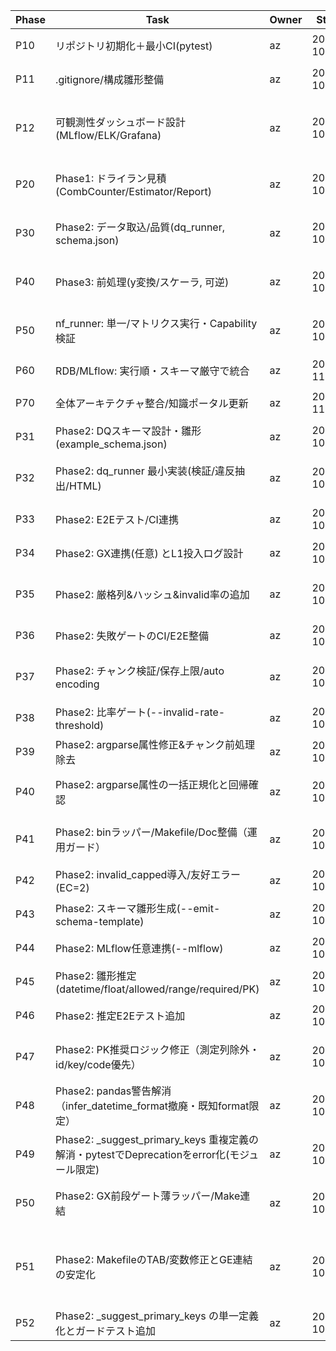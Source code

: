 | Phase | Task | Owner | Start | End | Status | Risk | NextAction |
|---|---|---|---|---|---:|---|---|
| P10 | リポジトリ初期化＋最小CI(pytest) | az | 2025-10-25 | 2025-10-25 | 20 | 依存未固定 | requirements定義を追加 |
| P11 | .gitignore/構成雛形整備 | az | 2025-10-25 | 2025-10-26 | 10 | 不要物混入 | 生成物パスを棚卸し |
| P12 | 可観測性ダッシュボード設計(MLflow/ELK/Grafana) | az | 2025-10-25 | 2025-10-27 | 30 | メトリクス選定未確定 | サンプル板をcommit |
| P20 | Phase1: ドライラン見積(CombCounter/Estimator/Report) | az | 2025-10-26 | 2025-10-30 | 10 | 過去runs不足 | ダミーデータで推定検証 |
| P30 | Phase2: データ取込/品質(dq_runner, schema.json) | az | 2025-10-27 | 2025-11-01 | 0 | スキーマ未合意 | schemaドラフト提出 |
| P40 | Phase3: 前処理(y変換/スケーラ, 可逆) | az | 2025-10-29 | 2025-11-03 | 0 | 逆変換仕様抜け | y_transform設計レビュー |
| P50 | nf_runner: 単一/マトリクス実行・Capability検証 | az | 2025-10-30 | 2025-11-08 | 0 | 無効組合せが多い | capability表初版コミット |
| P60 | RDB/MLflow: 実行順・スキーマ厳守で統合 | az | 2025-11-02 | 2025-11-10 | 0 | PK/UK競合 | DDL/UPSERT方針確定 |
| P70 | 全体アーキテクチャ整合/知識ポータル更新 | az | 2025-11-05 | 2025-11-12 | 0 | 所管分散 | 責務とIFを明文化 |
| P31 | Phase2: DQスキーマ設計・雛形(example_schema.json) | az | 2025-10-25 | 2025-10-26 | 80 | ルール不足 | 現場ルールを追加 |
| P32 | Phase2: dq_runner 最小実装(検証/違反抽出/HTML) | az | 2025-10-25 | 2025-10-26 | 70 | プロファイル重い | minimal=Trueで軽量化 |
| P33 | Phase2: E2Eテスト/CI連携 | az | 2025-10-25 | 2025-10-26 | 50 | 依存不整合 | 依存をpin |
| P34 | Phase2: GX連携(任意) とL1投入ログ設計 | az | 2025-10-26 | 2025-10-28 | 0 | ルール設計 | checkpoints定義 |
| P35 | Phase2: 厳格列&ハッシュ&invalid率の追加 | az | 2025-10-25 | 2025-10-25 | 100 | 追加要件の変動 | 運用ルールに合わせ微調整 |
| P36 | Phase2: 失敗ゲートのCI/E2E整備 | az | 2025-10-25 | 2025-10-25 | 100 | 環境差分 | OS依存の吸収 |
| P37 | Phase2: チャンク検証/保存上限/auto encoding | az | 2025-10-25 | 2025-10-25 | 100 | 大規模CSVの偏り | 本番サイズで再検証 |
| P38 | Phase2: 比率ゲート(--invalid-rate-threshold) | az | 2025-10-25 | 2025-10-25 | 100 | 閾値調整 | データ特性で最適化 |
| P39 | Phase2: argparse属性修正&チャンク前処理除去 | az | 2025-10-25 | 2025-10-25 | 100 | 再発の恐れ | 回帰テストを常設 |
| P40 | Phase2: argparse属性の一括正規化と回帰確認 | az | 2025-10-25 | 2025-10-25 | 100 | 類似typo再発 | Lint/CIで検出強化 |
| P41 | Phase2: binラッパー/Makefile/Doc整備（運用ガード） | az | 2025-10-25 | 2025-10-25 | 100 | コマンド誤用 | binで必須引数/存在チェック |
| P42 | Phase2: invalid_capped導入/友好エラー(EC=2) | az | 2025-10-25 | 2025-10-25 | 100 | 仕様周知不足 | ドキュメント追補 |
| P43 | Phase2: スキーマ雛形生成(--emit-schema-template) | az | 2025-10-25 | 2025-10-25 | 100 | 推定誤差 | 手修正前提で案内 |
| P44 | Phase2: MLflow任意連携(--mlflow) | az | 2025-10-25 | 2025-10-25 | 100 | 環境依存 | 失敗はnon-fatal |
| P45 | Phase2: 雛形推定(datetime/float/allowed/range/required/PK) | az | 2025-10-25 | 2025-10-25 | 100 | 推定過剰 | 閾値/rows調整 |
| P46 | Phase2: 推定E2Eテスト追加 | az | 2025-10-25 | 2025-10-25 | 100 | データ偏り | サンプル増で安定化 |
| P47 | Phase2: PK推奨ロジック修正（測定列除外・id/key/code優先） | az | 2025-10-25 | 2025-10-25 | 100 | 一意性の局所性 | 例外ルールの追加 |
| P48 | Phase2: pandas警告解消（infer_datetime_format撤廃・既知format限定） | az | 2025-10-25 | 2025-10-25 | 100 | 日付多様性 | フォーマット追加 |
| P49 | Phase2: _suggest_primary_keys 重複定義の解消・pytestでDeprecationをerror化(モジュール限定) | az | 2025-10-25 | 2025-10-25 | 100 | 外部依存に波及 | モジュール限定フィルタ |
| P50 | Phase2: GX前段ゲート薄ラッパー/Make連結 | az | 2025-10-25 | 2025-10-25 | 100 | 未配置時の誤検知 | 未発見時はskip設計 |
| P51 | Phase2: MakefileのTAB/変数修正とGE連結の安定化 | az | 2025-10-25 | 2025-10-25 | 100 | エディタ差(スペース化) | __TAB__プレース→sed置換 |
| P52 | Phase2: _suggest_primary_keys の単一定義化とガードテスト追加 | az | 2025-10-25 | 2025-10-25 | 100 | 回帰混入 | ガードテストで恒久対応 |
